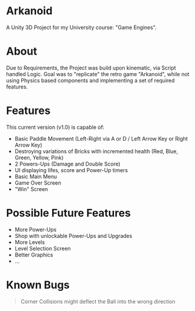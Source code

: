 # Arkanoid

A Unity 3D Project for my University course: "Game Engines".

# About
Due to Requirements, the Project was build upon kinematic, via Script handled Logic.
Goal was to "replicate" the retro game "Arkanoid", while not using Physics based components and implementing a set of required features.

# Features

This current version (v1.0) is capable of:
- Basic Paddle Movement (Left-Right via A or D / Left Arrow Key or Right Arrow Key)
- Destroying variations of Bricks with incremented health (Red, Blue, Green, Yellow, Pink)
- 2 Powers-Ups (Damage and Double Score)
- UI displaying lifes, score and Power-Up timers
- Basic Main Menu
- Game Over Screen
- "Win" Screen

# Possible Future Features
- More Power-Ups
- Shop with unlockable Power-Ups and Upgrades
- More Levels
- Level Selection Screen
- Better Graphics
- ...


# Known Bugs
> Corner Collisions might deflect the Ball into the wrong direction
